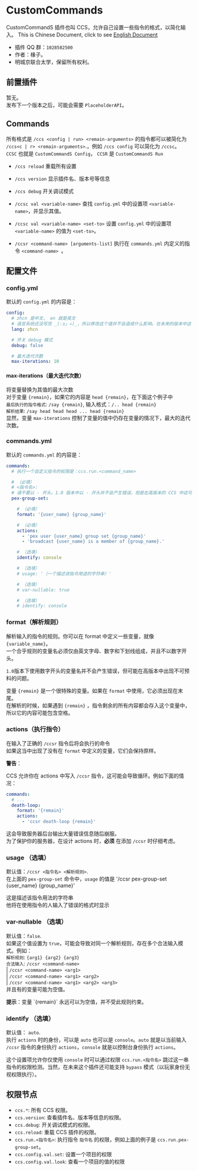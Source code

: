 # CustomCommands
CustomCommandS 插件也叫 CCS，允许自己设置一些指令的格式，以简化输入。
This is Chinese Document, click to see [English Document](https://github.com/Chuanwise/CustomCommands/tree/main/README_EN.md)

* 插件 QQ 群：`1028582500`
* 作者：椽子。
* 明城京联合太学，保留所有权利。

## 前置插件
暂无。<br>
发布下一个版本之后，可能会需要 `PlaceholderAPI`。

## Commands
所有格式是 `/ccs <config | run> <remain-arguments>` 的指令都可以被简化为 `/ccs<c | r> <remain-arguments>`.，例如 `/ccs config` 可以简化为 `/ccsc`。<br>
`CCSC` 也就是 `CustomCommandS Config`， `CCSR` 是 `CustomCommandS Run`

* `/ccs reload`                     重载所有设置
* `/ccs version`                  显示插件名、版本号等信息
* `/ccs debug`                    开关调试模式

* `/ccsc val <variable-name>`                 查找 `config.yml` 中的设置项 `<variable-name>`，并显示其值。
* `/ccsc val <variable-name> <set-to>`        设置 `config.yml` 中的设置项 `<variable-name>` 的值为 `<set-to>`。

* `/ccsr <command-name> [arguments-list]` 执行在 `commands.yml` 内定义的指令 `<command-name> `。

## 配置文件
### config.yml
默认的 `config.yml` 的内容是：

```yaml
config:       
  # zhcn 是中文， en 就是英文
  # 语言系统还没写完 _(:з」∠)_，所以修改这个值并不会造成什么影响。在未来的版本中这个设置项可能会发挥作用。
  lang: zhcn

  # 开关 debug 模式
  debug: false

  # 最大迭代次数
  max-iterations: 10
```
#### max-iterations（最大迭代次数）
将变量替换为其值的最大次数<br>
对于变量 `{remain}`，如果它的内容是 `head {remain}`，在下面这个例子中<br>
`最后执行的指令格式`: `/say {remain}`, 输入格式：`/.. head {remain}`<br>
`解析结果`: `/say head head head ... head {remain}`<br>
显然，变量 `max-iterations` 控制了变量的值中仍存在变量的情况下，最大的迭代次数。

### commands.yml
默认的 `commands.yml` 的内容是：

```yaml
commands:
  # 执行一个自定义指令的权限是：ccs.run.<command_name>

  # （必填）
  # <指令名>:
  # 请不要以 - 开头。1.0 版本中以 - 开头并不会产生错误，但是在高版本的 CCS 中这可能导致严重错误。
  pex-group-set:

    # （必填）
    format: '{user_name} {group_name}'

    # （必填）
    actions:
      - 'pex user {user_name} group set {group_name}'
      - 'broadcast {user_name} is a member of {group_name}.'

    # （选填）
    identify: console

    # （选填）
    # usage: '（一个描述该指令用途的字符串）'

    # （选填）
    # var-nullable: true

    # （选填）
    # identify: console
```
### format（解析规则）
解析输入的指令的规则。你可以在 format 中定义一些变量，就像 `{variable_name}`。<br>
一个合乎规则的变量名必须仅由英文字母、数字和下划线组成，并且不以数字开头。<br>

`1.0`版本下使用数字开头的变量名并不会产生错误，但可能在高版本中出现不可预料的问题。

变量 `{remain}` 是一个很特殊的变量。如果在 `format` 中使用，它必须出现在末尾。<br>
在解析的时候，如果遇到 `{remain}` ，指令剩余的所有内容都会存入这个变量中，所以它的内容可能包含空格。

### actions（执行指令）
在输入了正确的 `/ccsr` 指令后将会执行的命令<br>
如果这当中出现了没有在 `format` 中定义的变量，它们会保持原样。

<b>警告</b>：

 CCS 允许你在 actions 中写入 `/ccsr` 指令，这可能会导致循环。例如下面的情况：

```yaml
commands:
  # ...
  death-loop:
    format: '{remain}'
    actions:
      - 'ccsr death-loop {remain}'
```
这会导致服务器后台输出大量错误信息随后崩服。<br>
为了保护你的服务器，在设计 actions 时，<b>必须</b> 在添加 `/ccsr` 时仔细考虑。

### usage （选填）
默认值：`/ccsr <指令名> <解析规则>`.<br>
在上面的 `pex-group-set` 命令中，`usage` 的值是 '/ccsr pex-group-set {user_name} {group_name}'

<p>这是描述该指令用法的字符串<br>
他将在使用指令的人输入了错误的格式时显示<br>

### var-nullable （选填）
默认值：`false`.<br>
如果这个值设置为 `true`，可能会导致对同一个解析规则，存在多个合法输入模式。例如：<br>
`解析规则`: `{arg1} {arg2} {arg3}`<br>
`合法输入`: `/ccsr <command-name>`<br>
         | `/ccsr <command-name> <arg1>`<br>
         | `/ccsr <command-name> <arg1> <arg2>`<br>
         | `/ccsr <command-name> <arg1> <arg2> <arg3>`<br>
并且有的变量可能为空值。

<p><b>提示</b>：变量 `{remain}` 永远可以为空值，并不受此规则约束。

### identify （选填）
默认值： `auto`.<br>
执行 `actions` 时的身份，可以是 `auto` 也可以是 `console`。`auto` 就是以当前输入 `/ccsr` 指令的身份执行 `actions`，`console` 就是以控制台身份执行 `actions`。<p>
这个设置项允许你仅使用 `console` 时可以通过权限 `ccs.run.<指令名>` 跳过这一串指令的权限检测。当然，在未来这个插件还可能支持 `bypass` 模式（以玩家身份无视权限执行）。

## 权限节点
* `ccs.*`: 所有 CCS 权限。
* `ccs.version`: 查看插件名、版本等信息的权限。
* `ccs.debug`: 开关调试模式的权限。
* `ccs.reload`: 重载 CCS 插件的权限。
* `ccs.run.<指令名>`: 执行指令 `指令名` 的权限，例如上面的例子是 `ccs.run.pex-group-set`。
* `ccs.config.val.set`: 设置一个项目的权限
* `ccs.config.val.look`: 查看一个项目的值的权限